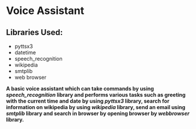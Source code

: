 # Voice Assistant

## Libraries Used:
- pyttsx3
- datetime
- speech_recognition
- wikipedia
- smtplib
- web browser

**A basic voice assistant which can take commands by using _speech_recognition_ library and performs various tasks such as greeting with the current time and date by using _pyttsx3_ library, search for information on wikipedia by using _wikipedia_ library, send an email using _smtplib_ library and search in browser by opening browser by _webbrowser_ library.**
